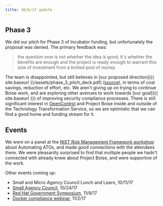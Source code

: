 ```yaml
---
title: 10/6/17 update
---
```


## Phase 3

We did our pitch for Phase 3 of Incubator funding, but unfortunately the proposal was denied. The primary feedback was:

> the question now is not whether the idea is good, it's whether the benefits are enough and the project is ready enough to warrant this size of investment from a limited pool of money

The team is disappointed, but still believes in [our proposed direction]({{ site.baseurl }}/assets/phase_3_pitch_deck.pdf) ([source](https://docs.google.com/presentation/d/1n02JdQuia-DerMp6WRsFpTtORC-UdLfcT1eIRf4AwgM/edit#slide=id.p)), in terms of cost savings, reduction of effort, etc. We aren't giving up on trying to continue Boise work, and are exploring other avenues to work towards [our goal]({{ site.baseurl }}) of improving security compliance processes. There is still significant interest in [OpenControl](http://open-control.org/) and Project Boise inside and outside of the Technology Transformation Service, so we are optimistic that we can find a good home and funding stream for it.

## Events

We were on a panel at the [NIST Risk Management Framework workshop](https://beta.csrc.nist.gov/Events/2017/NIST-Risk-Management-Framework-Workshop) about Automating ATOs, and made good connections with the attendees there. We were pleasantly surprised to find that multiple people we hadn't connected with already knew about Project Boise, and were supportive of the work.

Other events coming up:

- Small and Micro Agency Council Lunch and Learn, 10/11/17
- [Small Agency Council](https://www.sac.gov/), 10/24/17
- [Red Hat Government Symposium](https://fedscoop.com/events/redhatgov/2017/), 11/9/17
- [Docker compliance webinar](https://www.docker.com/events/docker-webinars), 11/2/17
